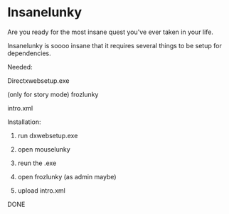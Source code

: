 # Insanelunky

Are you ready for the most insane quest you've ever taken in your life.

Insanelunky is soooo insane that it requires several things to be setup for dependencies.

Needed:

Directxwebsetup.exe

(only for story mode)
frozlunky

intro.xml

Installation:

1. run dxwebsetup.exe

2. open mouselunky

3. reun the .exe

4. open frozlunky (as admin maybe)

5. upload intro.xml

DONE
